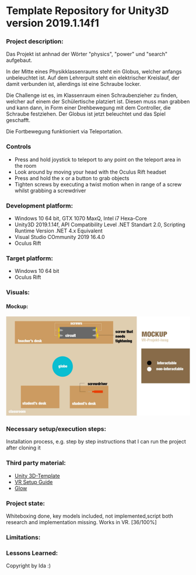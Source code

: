 # Template Repository for Unity3D version 2019.1.14f1

### Project description: 
Das Projekt ist anhnad der Wörter "physics", "power" und "search" aufgebaut.

In der Mitte eines Physikklassenraums steht ein Globus, welcher anfangs unbeleuchtet ist. Auf dem Lehrerpult steht ein elektrischer Kreislauf, der damit verbunden ist, allerdings ist eine Schraube locker.

Die Challenge ist es, im Klassenraum einen Schraubenzieher zu finden, welcher auf einem der Schülertische platziert ist. Diesen muss man grabben und kann dann, in Form einer Drehbewegung mit dem Controller, die Schraube festziehen. Der Globus ist jetzt beleuchtet und das Spiel geschafft.

Die Fortbewegung funktioniert via Teleportation.

### Controls
- Press and hold joystick to teleport to any point on the teleport area in the room
- Look around by moving your head with the Oculus Rift headset
- Press and hold the x or a button to grab objects
- Tighten screws by executing a twist motion when in range of a screw whilst grabbing a screwdriver 

### Development platform: 
- Windows 10 64 bit, GTX 1070 MaxQ, Intel i7 Hexa-Core
- Unity3D 2019.1.14f, API Compatibility Level .NET Standart 2.0, Scripting Runtime Version .NET 4.x Equivalent
- Visual Studio COmmunity 2019 16.4.0
- Oculus Rift

### Target platform: 
- Windows 10 64 bit
- Oculus Rift

### Visuals: 
#### Mockup:
<img src= "ReadmeFiles/mockup-IWAG-VR.jpg">

### Necessary setup/execution steps: 
Installation process, e.g. step by step instructions that I can run the project after cloning it

### Third party material:
- [Unity 3D-Template](https://github.com/5ahmnm1920-mep3-G2/unity-2019.1.14f1-3D-template)
- [VR Setup Guide](https://www.youtube.com/watch?v=5C6zr4Q5AlA)
- [Glow](https://www.youtube.com/watch?v=5B-JoycbeSg)

### Project state: 
Whiteboxing done, key models included, not implemented,script both research and implementation missing. Works in VR. [36/100%]

### Limitations: 

### Lessons Learned: 

Copyright by Ida :)
